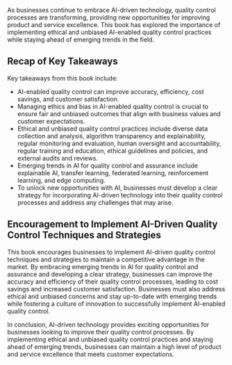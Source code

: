 
As businesses continue to embrace AI-driven technology, quality control processes are transforming, providing new opportunities for improving product and service excellence. This book has explored the importance of implementing ethical and unbiased AI-enabled quality control practices while staying ahead of emerging trends in the field.

Recap of Key Takeaways
----------------------

Key takeaways from this book include:

* AI-enabled quality control can improve accuracy, efficiency, cost savings, and customer satisfaction.
* Managing ethics and bias in AI-enabled quality control is crucial to ensure fair and unbiased outcomes that align with business values and customer expectations.
* Ethical and unbiased quality control practices include diverse data collection and analysis, algorithm transparency and explainability, regular monitoring and evaluation, human oversight and accountability, regular training and education, ethical guidelines and policies, and external audits and reviews.
* Emerging trends in AI for quality control and assurance include explainable AI, transfer learning, federated learning, reinforcement learning, and edge computing.
* To unlock new opportunities with AI, businesses must develop a clear strategy for incorporating AI-driven technology into their quality control processes and address any challenges that may arise.

Encouragement to Implement AI-Driven Quality Control Techniques and Strategies
------------------------------------------------------------------------------

This book encourages businesses to implement AI-driven quality control techniques and strategies to maintain a competitive advantage in the market. By embracing emerging trends in AI for quality control and assurance and developing a clear strategy, businesses can improve the accuracy and efficiency of their quality control processes, leading to cost savings and increased customer satisfaction. Businesses must also address ethical and unbiased concerns and stay up-to-date with emerging trends while fostering a culture of innovation to successfully implement AI-enabled quality control.

In conclusion, AI-driven technology provides exciting opportunities for businesses looking to improve their quality control processes. By implementing ethical and unbiased quality control practices and staying ahead of emerging trends, businesses can maintain a high level of product and service excellence that meets customer expectations.